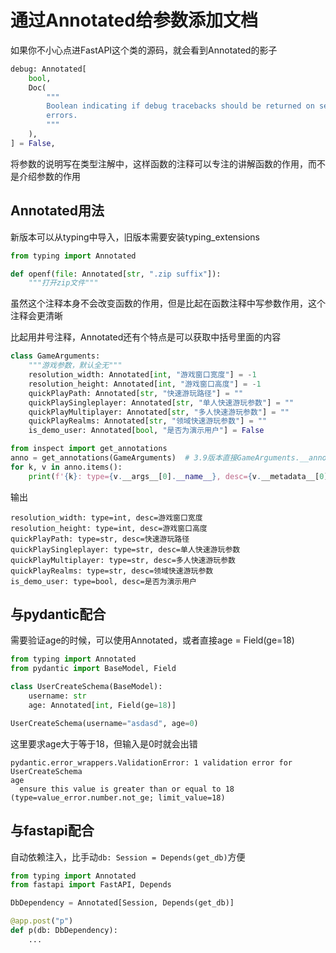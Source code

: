 # 通过Annotated给参数添加文档
如果你不小心点进FastAPI这个类的源码，就会看到Annotated的影子
```python
debug: Annotated[
    bool,
    Doc(
        """
        Boolean indicating if debug tracebacks should be returned on server
        errors.
        """
    ),
] = False,
```
将参数的说明写在类型注解中，这样函数的注释可以专注的讲解函数的作用，而不是介绍参数的作用

## Annotated用法
新版本可以从typing中导入，旧版本需要安装typing_extensions
```python
from typing import Annotated

def openf(file: Annotated[str, ".zip suffix"]):
    """打开zip文件"""
```
虽然这个注释本身不会改变函数的作用，但是比起在函数注释中写参数作用，这个注释会更清晰

比起用井号注释，Annotated还有个特点是可以获取中括号里面的内容
```python
class GameArguments:
    """游戏参数，默认全无"""
    resolution_width: Annotated[int, "游戏窗口宽度"] = -1
    resolution_height: Annotated[int, "游戏窗口高度"] = -1
    quickPlayPath: Annotated[str, "快速游玩路径"] = ""
    quickPlaySingleplayer: Annotated[str, "单人快速游玩参数"] = ""
    quickPlayMultiplayer: Annotated[str, "多人快速游玩参数"] = ""
    quickPlayRealms: Annotated[str, "领域快速游玩参数"] = ""
    is_demo_user: Annotated[bool, "是否为演示用户"] = False

from inspect import get_annotations
anno = get_annotations(GameArguments)  # 3.9版本直接GameArguments.__annotations__
for k, v in anno.items():
    print(f'{k}: type={v.__args__[0].__name__}, desc={v.__metadata__[0]}')
```
输出
```text
resolution_width: type=int, desc=游戏窗口宽度
resolution_height: type=int, desc=游戏窗口高度
quickPlayPath: type=str, desc=快速游玩路径
quickPlaySingleplayer: type=str, desc=单人快速游玩参数
quickPlayMultiplayer: type=str, desc=多人快速游玩参数
quickPlayRealms: type=str, desc=领域快速游玩参数
is_demo_user: type=bool, desc=是否为演示用户
```

## 与pydantic配合
需要验证age的时候，可以使用Annotated，或者直接age = Field(ge=18)
```python
from typing import Annotated
from pydantic import BaseModel, Field

class UserCreateSchema(BaseModel):
    username: str
    age: Annotated[int, Field(ge=18)]

UserCreateSchema(username="asdasd", age=0)
```
这里要求age大于等于18，但输入是0时就会出错
```text
pydantic.error_wrappers.ValidationError: 1 validation error for UserCreateSchema
age
  ensure this value is greater than or equal to 18 (type=value_error.number.not_ge; limit_value=18)
```

## 与fastapi配合
自动依赖注入，比手动`db: Session = Depends(get_db)`方便
```python
from typing import Annotated
from fastapi import FastAPI, Depends

DbDependency = Annotated[Session, Depends(get_db)]

@app.post("p")
def p(db: DbDependency):
    ...
```